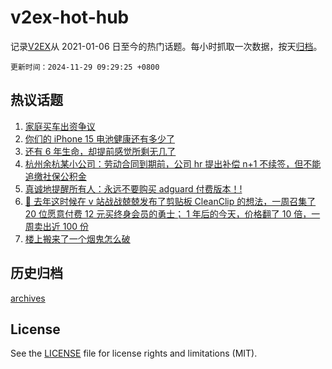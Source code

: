 # v2ex-hot-hub

 记录[V2EX](https://www.v2ex.com/)从 2021-01-06 日至今的热门话题。每小时抓取一次数据，按天[归档](archives)。

`更新时间：2024-11-29 09:29:25 +0800`

## 热议话题

1. [家庭买车出资争议](https://www.v2ex.com/t/1093274)
1. [你们的 iPhone 15 电池健康还有多少了](https://www.v2ex.com/t/1093286)
1. [还有 6 年生命，却提前感觉所剩无几了](https://www.v2ex.com/t/1093495)
1. [杭州余杭某小公司：劳动合同到期前，公司 hr 提出补偿 n+1 不续签，但不能追缴社保公积金](https://www.v2ex.com/t/1093326)
1. [真诚地提醒所有人：永远不要购买 adguard 付费版本！!](https://www.v2ex.com/t/1093315)
1. [🎁 去年这时候在 v 站战战兢兢发布了剪贴板 CleanClip 的想法，一周召集了 20 位愿意付费 12 元买终身会员的勇士； 1 年后的今天，价格翻了 10 倍，一周卖出近 100 份](https://www.v2ex.com/t/1093430)
1. [楼上搬来了一个烟鬼怎么破](https://www.v2ex.com/t/1093353)

## 历史归档

[archives](archives)

## License

See the [LICENSE](LICENSE) file for license rights and limitations (MIT).
